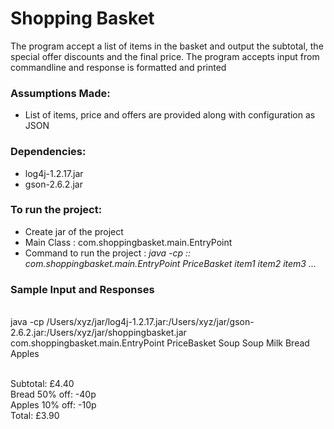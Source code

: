 # Shopping Basket

The program accept a list of items in the basket and output the subtotal, the special offer discounts and the final price. The program accepts input from commandline and response is formatted and printed

### Assumptions Made:
* List of items, price and offers are provided along with configuration as JSON

### Dependencies:
* log4j-1.2.17.jar
* gson-2.6.2.jar

### To run the project:
* Create jar of the project 
* Main Class : com.shoppingbasket.main.EntryPoint
* Command to run the project : 
  *java -cp <path to log4j-1.2.17.jar>:<path to gson-2.6.2.jar>:<path to project jar> com.shoppingbasket.main.EntryPoint PriceBasket item1 item2 item3 ...*

 ### Sample Input and Responses
 
<br /> java -cp /Users/xyz/jar/log4j-1.2.17.jar:/Users/xyz/jar/gson-2.6.2.jar:/Users/xyz/jar/shoppingbasket.jar com.shoppingbasket.main.EntryPoint PriceBasket Soup Soup Milk Bread Apples

<br /> Subtotal: £4.40
<br /> Bread 50% off: -40p
<br /> Apples 10% off: -10p
<br /> Total: £3.90

